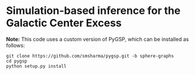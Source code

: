 # Simulation-based inference for the Galactic Center Excess

**Note:** This code uses a custom version of PyGSP, which can be installed as follows:
```
git clone https://github.com/smsharma/pygsp.git -b sphere-graphs
cd pygsp
python setup.py install
```
